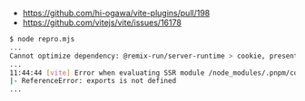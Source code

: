 - https://github.com/hi-ogawa/vite-plugins/pull/198
- https://github.com/vitejs/vite/issues/16178

```sh
$ node repro.mjs
...
Cannot optimize dependency: @remix-run/server-runtime > cookie, present in 'ssr.optimizeDeps.include'
...
11:44:44 [vite] Error when evaluating SSR module /node_modules/.pnpm/cookie@0.6.0/node_modules/cookie/index.js?v=d28f1a6d:
|- ReferenceError: exports is not defined
...
```
